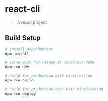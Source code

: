 # react-cli

> A react project

## Build Setup

``` bash
# install dependencies
npm install

# serve with hot reload at localhost:8080
npm run dev

# build for production with minification
npm run build

# build for production(zip) with minification
npm run deploy
```